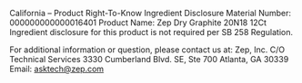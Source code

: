  
 
 
California – Product Right-To-Know Ingredient Disclosure 
Material Number: 000000000000016401 
Product Name: Zep Dry Graphite 20N18 12Ct 
Ingredient disclosure for this product is not required per SB 258 Regulation. 
 
For additional information or question, please contact us at: 
Zep, Inc. 
C/O Technical Services 
3330 Cumberland Blvd. SE, Ste 700 
Atlanta, GA 30339 
Email: asktech@zep.com 
 
 
 
 
